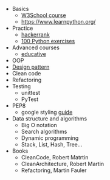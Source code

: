 - Basics
	- [W3School course](https://www.w3schools.com/python/default.asp)
	- https://www.learnpython.org/
- Practice
	- [hackerrank](https://www.hackerrank.com/domains/python)
	- [100 Python exercises](https://www.udemy.com/course/python-video-workbook/?ranMID=39197&ranEAID=CuIbQrBnhiw&ranSiteID=CuIbQrBnhiw-8Qne.wTsgl6kGbJS_F2zBg&LSNPUBID=CuIbQrBnhiw&utm_source=aff-campaign&utm_medium=udemyads)
- Advanced courses
	- [educative](https://www.educative.io/courses/python-201-interactively-learn-advanced-concepts-in-python-3?affiliate_id=5073518643380224)
- OOP
- [Design pattern](https://www.educative.io/courses/python-201-interactively-learn-advanced-concepts-in-python-3?affiliate_id=5073518643380224)
- Clean code
- Refactoring
- Testing
	- unittest
	- PyTest
- PEP8
	- google styling [guide](https://google.github.io/styleguide/pyguide.html)
- Data structure and algorithms
	- Big O notation
	- Search algorithms
	- Dynamic programming
	- Stack, List, Hash, Tree...
- Books
	- CleanCode, Robert Matrtin
	- CleanArchitecture, Robert  Martin
	- Refactoring, Martin Fauler
